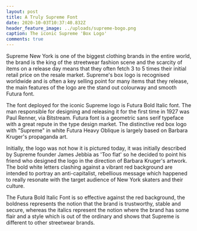 ```yaml
---
layout: post
title: A Truly Supreme Font
date: 2020-10-03T10:37:40.832Z
header_feature_image: ../uploads/supreme-bogo.png
caption: The iconic Supreme 'Box Logo'
comments: true
---
```

Supreme New York is one of the biggest clothing brands in the entire world, the brand is the king of the streetwear fashion scene and the scarcity of items on a release day means that they often fetch 3 to 5 times their initial retail price on the resale market. Supreme's box logo is recognised worldwide and is often a key selling point for many items that they release, the main features of the logo are the stand out colourway and smooth Futura font. 

The font deployed for the iconic Supreme logo is Futura Bold Italic font. The man responsible for designing and releasing it for the first time in 1927 was Paul Renner, via Bitstream. Futura font is a [](https://thefontsmagazine.com/font/category/geometric/)geometric sans serif typeface with a great repute in the type design market. The distinctive red box logo with "Supreme" in white [](https://en.wikipedia.org/wiki/Futura_(typeface) "Futura (typeface)")Futura Heavy Oblique is largely based on [](https://en.wikipedia.org/wiki/Barbara_Kruger "Barbara Kruger")Barbara Kruger's propaganda art.

Initially, the logo was not how it is pictured today, it was initially described by Supreme founder James Jebbia as 'Too flat' so he decided to point his friend who designed the logo in the direction of Barbara Kruger's artwork. The bold white letters clashing against a vibrant red background are intended to portray an anti-capitalist, rebellious message which happened to really resonate with the target audience of New York skaters and their culture.

The Futura Bold Italic Font is so effective against the red background, the boldness represents the notion that the brand is trustworthy, stable and secure, whereas the italics represent the notion where the brand has some flair and a style which is out of the ordinary and shows that Supreme is different to other streetwear brands.